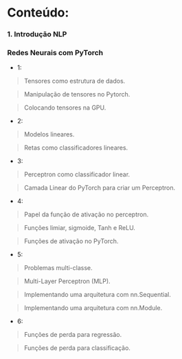 # Conteúdo:

### 1. Introdução NLP

### Redes Neurais com PyTorch

* 1: 

> Tensores como estrutura de dados.

> Manipulação de tensores no Pytorch.

> Colocando tensores na GPU.

* 2:

> Modelos lineares.

>Retas como classificadores lineares.

* 3:

> Perceptron como classificador linear.

> Camada Linear do PyTorch para criar um Perceptron.

* 4:

> Papel da função de ativação no perceptron.

> Funções limiar, sigmoide, Tanh e ReLU.

> Funções de ativação no PyTorch.

* 5:

> Problemas multi-classe.

> Multi-Layer Perceptron (MLP).

> Implementando uma arquitetura com nn.Sequential.

> Implementando uma arquitetura com nn.Module.

* 6:

> Funções de perda para regressão.

> Funções de perda para classificação.


